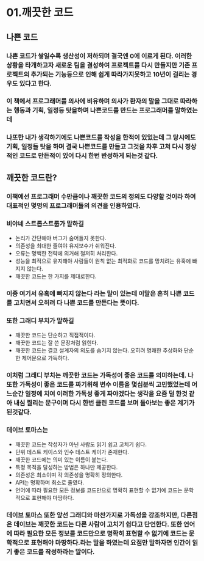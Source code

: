 # 01.깨끗한 코드

## 나쁜 코드
### 나쁜 코드가 쌓일수록 생산성이 저하되며 결국엔 0에 이르게 된다. 이러한 상황을 타개하고자 새로운 팀을 결성하여 프로젝트를 다시 만들지만 기존 프로젝트의 추가되는 기능등으로 인해 쉽게 따라가지못하고 10년이 걸리는 경우도 있다고 한다. 
### 이 책에서 프로그래머를 의사에 비유하며 의사가 환자의 말을 그대로 따라하는 행동과 기획, 일정등 탓을하며 나쁜코드를 만드는 프로그래머를 말하였는데
### 나또한 내가 생각하기에도 나쁜코드를 작성을 한적이 있었는데 그 당시에도 기획, 일정들 탓을 하며 결국 나쁜코드를 만들고 그것을 차후 고쳐 다시 정상적인 코드로 만든적이 있어 다시 한번 반성하게 되는것 같다.

## 깨끗한 코드란?
### 이책에선 프로그래머 수만큼이나 깨끗한 코드의 정의도 다양할 것이라 하여 대표적인 몇명의 프로그래머들의 의견을 인용하였다.
### 비야네 스트롭스트룹가 말하길
- 논리가 간단해야 버그가 숨어들지 못한다.
- 의존성을 최대한 줄여야 유지보수가 쉬워진다.
- 오류는 명백한 전략에 의거해 철저히 처리한다.
- 성능을 최적으로 유지해야 사람들이 원칙 없는 최적화로 코드를 망치려는 유혹에 빠지지 않는다.
- 깨끗한 코드는 한 가지를 제대로한다.
### 이중 여기서 유혹에 빠지지 않는다 라는 말이 있는데 이말은 흔히 나쁜 코드를 고치면서 오히려 다 나쁜 코드를 만든다는 뜻이다.
### 또한 그래디 부치가 말하길
- 깨끗한 코드는 단순하고 직접적이다.
- 깨끗한 코드는 잘 쓴 문장처럼 읽힌다.
- 깨끗한 코드는 결코 설계자의 의도를 숨기지 않는다. 오히려 명쾌한 추상화와 단순한 제어문으로 가득하다.
### 이처럼 그래디 부치는 깨끗한 코드는 가독성이 좋은 코드를 의미하는데. 나또한 가독성이 좋은 코드를 짜기위해 변수 이름을 몇십분씩 고민했었는데 어느순간 일정에 치여 이러한 가독성 좋게 짜야겠다는 생각을 요즘 덜 한것 같아 내심 찔리는 문구이며 다시 한번 클린 코드를 보며 돌아보는 좋은 계기가 된것같다.
### 데이브 토마스는
- 깨끗한 코드는 작성자가 아닌 사람도 읽기 쉽고 고치기 쉽다.
- 단위 테스트 케이스와 인수 테스트 케이가 존재한다.
- 깨끗한 코드에는 의미 있는 이름이 붙는다.
- 특정 목적을 달성하는 방법은 하나만 제공한다.
- 의존성은 최소이며 각 의존성을 명확히 정의한다.
- API는 명확하며 최소로 줄였다.
- 언어에 따라 필요한 모든 정보를 코드만으로 명확히 표현할 수 없기에 코드는 문학적으로 표현해야 마땅하다.
### 데이브 토마스 또한 앞선 그래디와 마찬가지로 가독성을 강조하지만, 다른점은 데이브는 깨끗한 코드는 다른 사람이 고치기 쉽다고 단언한다. 또한 언어에 따라 필요한 모든 정보를 코드만으로 명확히 표현할 수 없기에 코드는 문학적으로 표현해야 마땅하다.라는 말을 하였는데 요점만 말하자면 인간이 읽기 좋은 코드를 작성하라는 말이다. 

